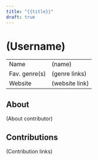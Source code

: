 ```yaml
---
title: "{{title}}"
draft: true
---
```


# (Username)

|               |                                  |
| ------------- | -------------------------------- |
| Name          | (name)                           |
| Fav. genre(s) | (genre links)                    |
| Website       | (website link)                   |

## About
(About contributor)

## Contributions
(Contribution links)